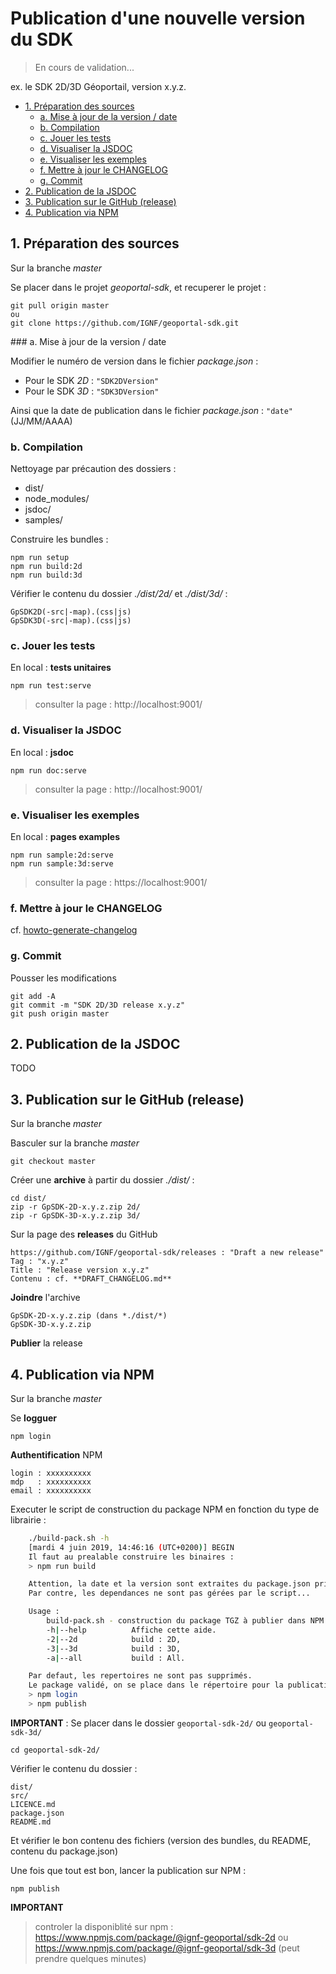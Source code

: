 # Publication d'une nouvelle version du SDK

> En cours de validation...

ex. le SDK 2D/3D Géoportail, version x.y.z.

<!-- toc -->

- [1. Préparation des sources](#1-preparation-des-sources)
  * [a. Mise à jour de la version / date](#a-mise-a-jour-de-la-version--date)
  * [b. Compilation](#b-compilation)
  * [c. Jouer les tests](#c-jouer-les-tests)
  * [d. Visualiser la JSDOC](#d-visualiser-la-jsdoc)
  * [e. Visualiser les exemples](#e-visualiser-les-exemples)
  * [f. Mettre à jour le CHANGELOG](#f-mettre-a-jour-le-changelog)
  * [g. Commit](#g-commit)
- [2. Publication de la JSDOC](#2-publication-de-la-jsdoc)
- [3. Publication sur le GitHub (release)](#3-publication-sur-le-github-release)
- [4. Publication via NPM](#4-publication-via-npm)

<!-- tocstop -->

## 1. Préparation des sources

Sur la branche *master*

Se placer dans le projet *geoportal-sdk*, et recuperer le projet :

    git pull origin master
    ou
    git clone https://github.com/IGNF/geoportal-sdk.git

### a. Mise à jour de la version / date

Modifier le numéro de version dans le fichier *package.json* :

- Pour le SDK *2D* : `"SDK2DVersion"`
- Pour le SDK *3D* : `"SDK3DVersion"`

Ainsi que la date de publication dans le fichier *package.json* :
`"date"` (JJ/MM/AAAA)

### b. Compilation

Nettoyage par précaution des dossiers :

- dist/
- node_modules/
- jsdoc/
- samples/

Construire les bundles :

    npm run setup
    npm run build:2d
    npm run build:3d

Vérifier le contenu du dossier *./dist/2d/* et *./dist/3d/* :

    GpSDK2D(-src|-map).(css|js)
    GpSDK3D(-src|-map).(css|js)

### c. Jouer les tests

En local : **tests unitaires**

    npm run test:serve

> consulter la page : http://localhost:9001/

### d. Visualiser la JSDOC

En local : **jsdoc**

    npm run doc:serve

> consulter la page : http://localhost:9001/

### e. Visualiser les exemples

En local : **pages examples**

    npm run sample:2d:serve
    npm run sample:3d:serve

> consulter la page : https://localhost:9001/

### f. Mettre à jour le CHANGELOG

cf. [howto-generate-changelog](howto-generate-changelog.md)

### g. Commit

Pousser les modifications

    git add -A
    git commit -m "SDK 2D/3D release x.y.z"
    git push origin master

## 2. Publication de la JSDOC

TODO

## 3. Publication sur le GitHub (release)

Sur la branche *master*

Basculer sur la branche *master*

    git checkout master

Créer une **archive** à partir du dossier *./dist/* :

    cd dist/
    zip -r GpSDK-2D-x.y.z.zip 2d/
    zip -r GpSDK-3D-x.y.z.zip 3d/

Sur la page des **releases** du GitHub

    https://github.com/IGNF/geoportal-sdk/releases : "Draft a new release"
    Tag : "x.y.z"
    Title : "Release version x.y.z"
    Contenu : cf. **DRAFT_CHANGELOG.md**

**Joindre** l'archive

    GpSDK-2D-x.y.z.zip (dans *./dist/*)
    GpSDK-3D-x.y.z.zip

**Publier** la release

## 4. Publication via NPM

Sur la branche *master*

Se **logguer**

    npm login

**Authentification** NPM

    login : xxxxxxxxxx
    mdp   : xxxxxxxxxx
    email : xxxxxxxxxx

Executer le script de construction du package NPM en fonction du type de librairie :

``` bash
    ./build-pack.sh -h
    [mardi 4 juin 2019, 14:46:16 (UTC+0200)] BEGIN
    Il faut au prealable construire les binaires :
    > npm run build

    Attention, la date et la version sont extraites du package.json principal.
    Par contre, les dependances ne sont pas gérées par le script...

    Usage :
        build-pack.sh - construction du package TGZ à publier dans NPM
        -h|--help          Affiche cette aide.
        -2|--2d            build : 2D,
        -3|--3d            build : 3D,
        -a|--all           build : All.

    Par defaut, les repertoires ne sont pas supprimés.
    Le package validé, on se place dans le répertoire pour la publication :
    > npm login
    > npm publish
```

**IMPORTANT** : Se placer dans le dossier `geoportal-sdk-2d/` ou `geoportal-sdk-3d/`

    cd geoportal-sdk-2d/

Vérifier le contenu du dossier :

    dist/
    src/
    LICENCE.md
    package.json
    README.md

Et vérifier le bon contenu des fichiers (version des bundles, du README, contenu du package.json)

Une fois que tout est bon, lancer la publication sur NPM :

    npm publish

**IMPORTANT**
> controler la disponiblité sur npm : https://www.npmjs.com/package/@ignf-geoportal/sdk-2d ou https://www.npmjs.com/package/@ignf-geoportal/sdk-3d
(peut prendre quelques minutes)
